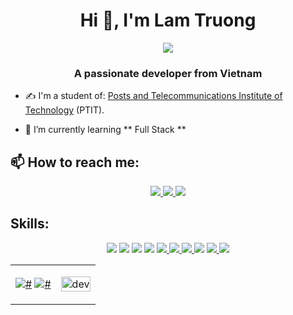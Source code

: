 

<h1 align="center">Hi 👋, I'm Lam Truong</h1>
<p align="center"><img src="https://img.icons8.com/color/48/000000/vietnam-circular.png"/></p>
<h3 align="center">A passionate developer from Vietnam </h3>


- ✍ I'm a student of: [Posts and Telecommunications Institute of Technology](https://ptithcm.edu.vn/) (PTIT).

- 🌱 I’m currently learning ** Full Stack **


## 📫 How to reach me:

<p align="center">
  <a href="https://www.facebook.com/profile.php?id=100066277237591" alt="Facebook">
    <img src="https://img.icons8.com/fluent/48/000000/facebook-new.png" target="_blank" />
  </a> 
  <a href="https://github.com/TruongDayx2" alt="Github">
    <img src="https://img.icons8.com/fluent/48/000000/github.png"/>
  </a> 
  <a href="mailto:nguyenlamtruong0104@gmail.com" alt="Email">
    <img src="https://img.icons8.com/fluent/48/000000/mailing.png"/>
  </a>
</p>

## Skills:
<p align="center">
  <a href="https://devdocs.io/cpp/" name="c++" ><img src="https://img.icons8.com/color/48/000000/c-plus-plus-logo.png"/></a>
    <a href="https://devdocs.io/c#/" name="c#" ><img src="https://img.icons8.com/color/48/000000/c-sharp-logo-2.png"/></a>
    <a href="https://docs.microsoft.com/en-us/sql/sql-server/?view=sql-server-ver15" name="SQL-Server" ><img src="https://img.icons8.com/color/48/000000/microsoft-sql-server.png"/></a>
    <a href="https://docs.oracle.com/en/java/" name="java" ><img src="https://img.icons8.com/nolan/64/java-coffee-cup-logo.png"/></a>
    <a href="https://www.w3schools.com/html/html_intro.asp" name="html"> <img src="https://img.icons8.com/color/48/000000/html-5.png"/> </a> 
    <a href="https://www.w3schools.com/css/" name="css"> <img src="https://img.icons8.com/color/48/000000/css3.png"/> </a>
    <a href="https://developer.mozilla.org/en-US/docs/Web/JavaScript" name="javascript"> <img src="https://img.icons8.com/color/48/000000/javascript.png"/> </a>
    <a href="https://code.visualstudio.com/" name="visual-studio-code"><img src="https://img.icons8.com/fluent/48/000000/visual-studio-code-2019.png"/></a>
      <a href="https://git-scm.com/" target="_blank"> <img src="https://img.icons8.com/color/48/000000/git.png"/> </a> 
    <a href="https://github.com/" name="github"><img src="https://img.icons8.com/color/48/000000/github--v1.png"/></a>
</p>

<table style="width:100%;">
  <tr>
    <td>
<!--       <img src="https://github-readme-stats.vercel.app/api/top-langs/?username=TruongDayx2&bg_color=FFFFFF00&text_color=179fa3&layout=compact&hide=CSS&langs_count=10&custom_title=Top%20ngôn%20ngữ%20được%20dùng" alt="TruongDayx2" width="100%"/>
      <img src="https://github-readme-stats.vercel.app/api?username=TruongDayx2&bg_color=FFFFFF00&text_color=179fa3&show_icons=true&count_private=true&include_all_commits=true&custom_title=Hoạt%20động%20trên%20Github" alt="TruongDayx2" width="100%"/> -->
       <a href="#"><img alt="#" src="https://github-readme-stats.vercel.app/api?username=TruongDayx2&show_icons=true&count_private=true&theme=radical&hide_border=true&bg_color=0D1117" /></a>
    <a href="#"><img alt="#" src="https://github-readme-stats.vercel.app/api/top-langs/?username=TruongDayx2&langs_count=8&count_private=true&layout=compact&theme=radical&hide_border=true&bg_color=0D1117" /></a>
    </td>
    <td>
      <p align="center"> 
        <img src="https://cdn.dribbble.com/users/1059583/screenshots/4171367/coding-freak.gif" alt="dev" width="100%"/>
      </p>
    </td>
  </tr>
</table>
